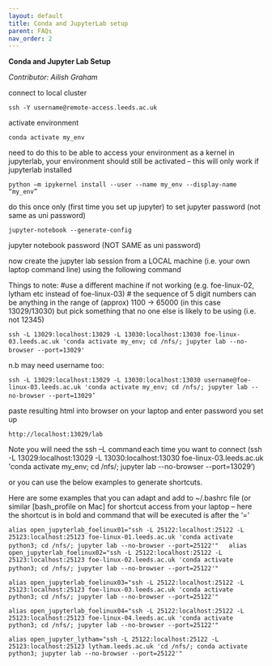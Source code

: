 ```yaml
---
layout: default
title: Conda and JupyterLab setup
parent: FAQs
nav_order: 2
---
```


**Conda and Jupyter Lab Setup**

_Contributor: Ailish Graham_

connect to local cluster   

`ssh -Y username@remote-access.leeds.ac.uk   `

activate environment   

`conda activate my_env   `

need to do this to be able to access your environment as a kernel in jupyterlab, your environment should still be activated – this will only work if jupyterlab installed   

`python –m ipykernel install --user --name my_env --display-name “my_env”   `

do this once only (first time you set up jupyter) to set jupyter password (not same as uni password)   

`jupyter-notebook --generate-config    `

jupyter notebook password (NOT SAME as uni password)   

now create the jupyter lab session from a LOCAL machine (i.e. your own laptop command line) using the following command     

Things to note: #use a different machine if not working (e.g. foe-linux-02, lytham etc instead of foe-linux-03) # the sequence of 5 digit numbers can be anything in the range of (approx) 1100 -> 65000 (in this case 13029/13030) but pick something that no one else is likely to be using (i.e. not 12345)    

`ssh -L 13029:localhost:13029 -L 13030:localhost:13030 foe-linux-03.leeds.ac.uk 'conda activate my_env; cd /nfs/; jupyter lab --no-browser --port=13029'  `   

n.b may need username too:   

`ssh -L 13029:localhost:13029 -L 13030:localhost:13030 username@foe-linux-03.leeds.ac.uk 'conda activate my_env; cd /nfs/; jupyter lab --no-browser --port=13029’   `  

paste resulting html into browser on your laptop and enter password you set up   

`http://localhost:13029/lab   `

Note you will need the ssh –L command each time you want to connect (ssh -L 13029:localhost:13029 -L 13030:localhost:13030 foe-linux-03.leeds.ac.uk 'conda activate my_env; cd /nfs/; jupyter lab --no-browser --port=13029’)   

or you can use the below examples to generate shortcuts.     

Here are some examples that you can adapt and add to ~/.bashrc file (or similar [bash_profile on Mac] for shortcut access from your laptop – here the shortcut is in bold and command that will be executed is after the ‘=’   

`alias open_jupyterlab_foelinux01="ssh -L 25122:localhost:25122 -L 25123:localhost:25123 foe-linux-01.leeds.ac.uk 'conda activate python3; cd /nfs/; jupyter lab --no-browser --port=25122'" `
   
`alias open_jupyterlab_foelinux02="ssh -L 25122:localhost:25122 -L 25123:localhost:25123 foe-linux-02.leeds.ac.uk 'conda activate python3; cd /nfs/; jupyter lab --no-browser --port=25122'"`   
 
`alias open_jupyterlab_foelinux03="ssh -L 25122:localhost:25122 -L 25123:localhost:25123 foe-linux-03.leeds.ac.uk 'conda activate python3; cd /nfs/; jupyter lab --no-browser --port=25122'"   `
 
`alias open_jupyterlab_foelinux04="ssh -L 25122:localhost:25122 -L 25123:localhost:25123 foe-linux-04.leeds.ac.uk 'conda activate python3; cd /nfs/; jupyter lab --no-browser --port=25122'"   `
 
`alias open_jupyter_lytham="ssh -L 25122:localhost:25122 -L 25123:localhost:25123 lytham.leeds.ac.uk 'cd /nfs/; conda activate python3; jupyter lab --no-browser --port=25122'"   `
